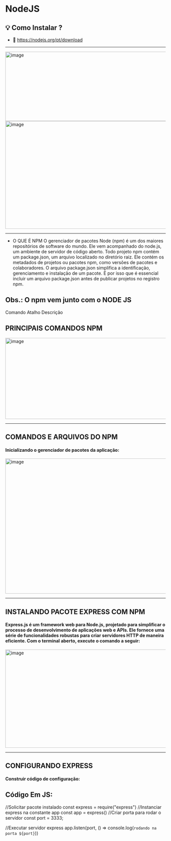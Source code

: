 # NodeJS

## 💡 Como Instalar ?

- 📘  https://nodejs.org/pt/download 

---
<img width="626" height="218" alt="image" src="https://github.com/user-attachments/assets/ff85a9db-8c1c-4967-ad90-01066025705c" />

<img width="626" height="339" alt="image" src="https://github.com/user-attachments/assets/0b1efd47-6e10-4c97-a313-e7a4b24493fa" />


---
- O QUE É NPM
O gerenciador de pacotes Node (npm) é um dos maiores repositórios de software do
mundo. Ele vem acompanhado do node.js, um ambiente de servidor de código aberto.
Todo projeto npm contém um package.json, um arquivo localizado no diretório raiz. Ele
contém os metadados de projetos ou pacotes npm, como versões de pacotes e
colaboradores.
O arquivo package.json simplifica a identificação, gerenciamento e instalação de um
pacote. É por isso que é essencial incluir um arquivo package.json antes de publicar
projetos no registro npm.

Obs.: O npm vem junto com o NODE JS
---

Comando Atalho Descrição


## PRINCIPAIS COMANDOS NPM

<img width="885" height="255" alt="image" src="https://github.com/user-attachments/assets/e4dd60de-9b57-4df5-bee2-d8160fe2b5b8" />


---

## COMANDOS E ARQUIVOS DO NPM
<h4>Inicializando o gerenciador de pacotes da aplicação:</h4>
<img width="722" height="425" alt="image" src="https://github.com/user-attachments/assets/a2d17a34-8669-4dd1-a727-2fd32d36eb6c" />

---

## INSTALANDO PACOTE EXPRESS COM NPM
<h4>Express.js é um framework web para Node.js, projetado para simplificar o processo de desenvolvimento de
aplicações web e APIs. Ele fornece uma série de funcionalidades robustas para criar servidores HTTP de maneira
eficiente. Com o terminal aberto, execute o comando a seguir:</h4>

<img width="726" height="309" alt="image" src="https://github.com/user-attachments/assets/e92b95df-280b-4dcf-9578-468fc2b6ce10" />

---

## CONFIGURANDO EXPRESS
<h4>Construir código de configuração:</h4>

 <h2>Código Em JS:</h2>
//Solicitar pacote instalado
const express = require("express")
//Instanciar express na constante app
const app = express()
//Criar porta para rodar o servidor
const port = 3333;

//Executar servidor express
app.listen(port, () => console.log(`rodando na porta ${port}`))
